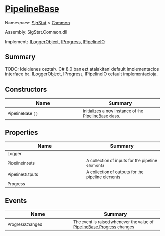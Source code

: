 # [PipelineBase](./PipelineBase.md)

Namespace: [SigStat]() > [Common](./README.md)

Assembly: SigStat.Common.dll

Implements [ILoggerObject](./ILoggerObject.md), [IProgress](./Helpers/IProgress.md), [IPipelineIO](./Pipeline/IPipelineIO.md)

## Summary
TODO: Ideiglenes osztaly, C# 8.0 ban ezt atalakitani default implementacios interface be.  ILoggerObject, IProgress, IPipelineIO default implementacioja.

## Constructors

| Name | Summary | 
| --- | --- | 
| <img width=200/> <sub>PipelineBase (  )</sub>| <sub>Initializes a new instance of the [PipelineBase](https://github.com/hargitomi97/sigstat/blob/master/docs/md/SigStat/Common/PipelineBase.md) class.</sub>| <br>


## Properties

| Name | Summary | 
| --- | --- | 
| <img width=200/> <sub>Logger</sub>| <sub></sub>| <br>
| <img width=200/> <sub>PipelineInputs</sub>| <sub>A collection of inputs for the pipeline elements</sub>| <br>
| <img width=200/> <sub>PipelineOutputs</sub>| <sub>A collection of outputs for the pipeline elements</sub>| <br>
| <img width=200/> <sub>Progress</sub>| <sub></sub>| <br>


## Events

| Name | Summary | 
| --- | --- | 
| <img width=200/> <sub>ProgressChanged</sub>| <sub>The event is raised whenever the value of [PipelineBase.Progress](https://github.com/hargitomi97/sigstat/blob/master/docs/md/SigStat/Common/PipelineBase.md) changes</sub>| <br>


